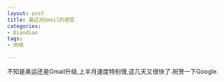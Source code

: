 ```yaml
---
layout: post
title: 最近对Gmail的感受
categories:
- Diandian
tags:
- 网络

---
```

不知是奥运还是Gmail升级,上半月速度特别慢,这几天又很快了.祝贺一下Google.